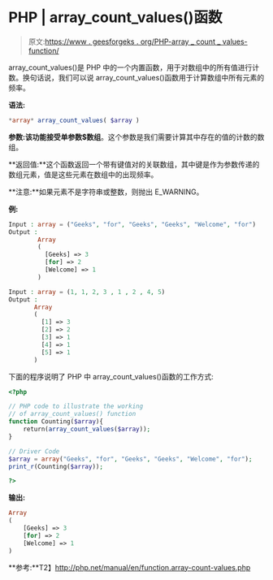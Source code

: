 # PHP | array_count_values()函数

> 原文:[https://www . geesforgeks . org/PHP-array _ count _ values-function/](https://www.geeksforgeeks.org/php-array_count_values-function/)

array_count_values()是 PHP 中的一个内置函数，用于对数组中的所有值进行计数。换句话说，我们可以说 array_count_values()函数用于计算数组中所有元素的频率。

**语法:**

```php
*array* array_count_values( $array )

```

**参数:**该功能接受单参数**$数组**。这个参数是我们需要计算其中存在的值的计数的数组。

**返回值:**这个函数返回一个带有键值对的关联数组，其中键是作为参数传递的数组元素，值是这些元素在数组中的出现频率。

**注意:**如果元素不是字符串或整数，则抛出 E_WARNING。

**例:**

```php
Input : array = ("Geeks", "for", "Geeks", "Geeks", "Welcome", "for")
Output : 
        Array
        (
          [Geeks] => 3
          [for] => 2
          [Welcome] => 1
        )

Input : array = (1, 1, 2, 3 , 1 , 2 , 4, 5)
Output :
       Array
       (
         [1] => 3
         [2] => 2
         [3] => 1
         [4] => 1
         [5] => 1
       ) 

```

下面的程序说明了 PHP 中 array_count_values()函数的工作方式:

```php
<?php

// PHP code to illustrate the working
// of array_count_values() function
function Counting($array){
    return(array_count_values($array));
}

// Driver Code
$array = array("Geeks", "for", "Geeks", "Geeks", "Welcome", "for");
print_r(Counting($array));

?>
```

**输出:**

```php
Array
(
    [Geeks] => 3
    [for] => 2
    [Welcome] => 1
)

```

**参考:**T2】http://php.net/manual/en/function.array-count-values.php